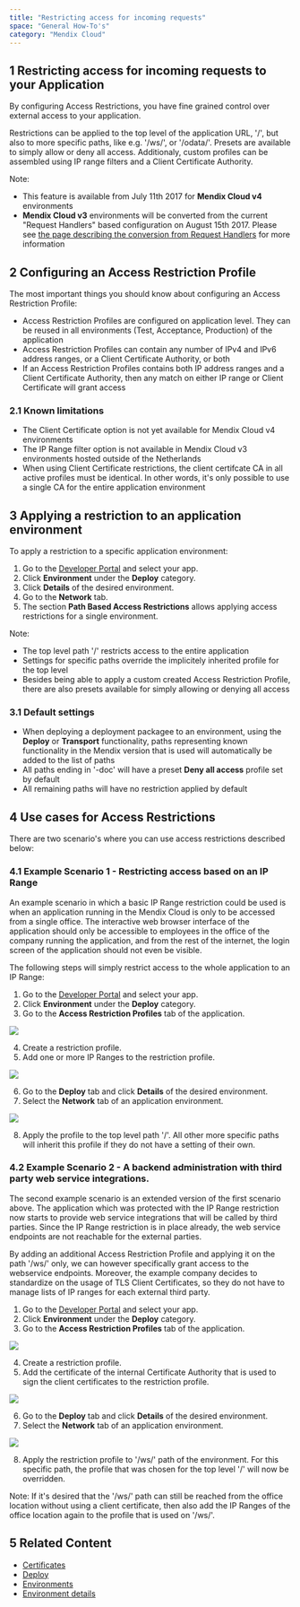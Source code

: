 ```yaml
---
title: "Restricting access for incoming requests"
space: "General How-To's"
category: "Mendix Cloud"
---
```

## 1 Restricting access for incoming requests to your Application

By configuring Access Restrictions, you have fine grained control over external access to your application.

Restrictions can be applied to the top level of the application URL, '/', but also to more specific paths, like e.g. '/ws/', or '/odata/'.
Presets are available to simply allow or deny all access.
Additionaly, custom profiles can be assembled using IP range filters and a Client Certificate Authority.

Note:

* This feature is available from July 11th 2017 for **Mendix Cloud v4** environments
* **Mendix Cloud v3** environments will be converted from the current "Request Handlers" based configuration on August 15th 2017. Please see [the page describing the conversion from Request Handlers](request-handlers-to-pbar) for more information

## 2 Configuring an Access Restriction Profile

The most important things you should know about configuring an Access Restriction Profile:

* Access Restriction Profiles are configured on application level. They can be reused in all environments (Test, Acceptance, Production) of the application
* Access Restriction Profiles can contain any number of IPv4 and IPv6 address ranges, or a Client Certificate Authority, or both
* If an Access Restriction Profiles contains both IP address ranges and a Client Certificate Authority, then any match on either IP range or Client Certificate will grant access

### 2.1 Known limitations

* The Client Certificate option is not yet available for Mendix Cloud v4 environments
* The IP Range filter option is not available in Mendix Cloud v3 environments hosted outside of the Netherlands
* When using Client Certificate restrictions, the client certifcate CA in all active profiles must be identical. In other words, it's only possible to use a single CA for the entire application environment

## 3 Applying a restriction to an application environment

To apply a restriction to a specific application environment:

1. Go to the [Developer Portal](http://home.mendix.com) and select your app.
2. Click **Environment** under the **Deploy** category.
3. Click **Details** of the desired environment.
4. Go to the **Network** tab.
5. The section **Path Based Access Restrictions** allows applying access restrictions for a single environment.

Note:

* The top level path '/' restricts access to the entire application
* Settings for specific paths override the implicitely inherited profile for the top level
* Besides being able to apply a custom created Access Restriction Profile, there are also presets available for simply allowing or denying all access

### 3.1 Default settings

* When deploying a deployment packagee to an environment, using the **Deploy** or **Transport** functionality, paths representing known functionality in the Mendix version that is used will automatically be added to the list of paths
* All paths ending in '-doc' will have a preset **Deny all access** profile set by default
* All remaining paths will have no restriction applied by default

## 4 Use cases for Access Restrictions

There are two scenario's where you can use access restrictions described below:

### 4.1 Example Scenario 1 - Restricting access based on an IP Range

An example scenario in which a basic IP Range restriction could be used is when an application running in the Mendix Cloud is only to be accessed from a single office. The interactive web browser interface of the application should only be accessible to employees in the office of the company running the application, and from the rest of the internet, the login screen of the application should not even be visible.

The following steps will simply restrict access to the whole application to an IP Range:

1. Go to the [Developer Portal](http://home.mendix.com) and select your app.
2. Click **Environment** under the **Deploy** category.
3. Go to the **Access Restriction Profiles** tab of the application.

![](attachments/app-restriction.png)

4. Create a restriction profile.
5. Add one or more IP Ranges to the restriction profile.

![](attachments/scenario1.png)

6. Go to the **Deploy** tab and click **Details** of the desired environment.
7. Select the **Network** tab of an application environment.

![](attachments/environment-restriction.png)

8. Apply the profile to the top level path '/'. All other more specific paths will inherit this profile if they do not have a setting of their own.

### 4.2 Example Scenario 2 - A backend administration with third party web service integrations.

The second example scenario is an extended version of the first scenario above. The application which was protected with the IP Range restriction now starts to provide web service integrations that will be called by third parties. Since the IP Range restriction is in place already, the web service endpoints are not reachable for the external parties.

By adding an additional Access Restriction Profile and applying it on the path '/ws/' only, we can however specifically grant access to the webservice endpoints. Moreover, the example company decides to standardize on the usage of TLS Client Certificates, so they do not have to manage lists of IP ranges for each external third party.

1. Go to the [Developer Portal](http://home.mendix.com) and select your app.
2. Click **Environment** under the **Deploy** category.
3. Go to the **Access Restriction Profiles** tab of the application.

![](attachments/app-restriction.png)

4. Create a restriction profile.
5. Add the certificate of the internal Certificate Authority that is used to sign the client certificates to the restriction profile.

![](attachments/scenario2.png)

6. Go to the **Deploy** tab and click **Details** of the desired environment.
7. Select the **Network** tab of an application environment.

![](attachments/environment-restriction.png)

8. Apply the restriction profile to '/ws/' path of the environment. For this specific path, the profile that was chosen for the top level '/' will now be overridden.

Note: If it's desired that the '/ws/' path can still be reached from the office location without using a client certificate, then also add the IP Ranges of the office location again to the profile that is used on '/ws/'.

## 5 Related Content

* [Certificates](/refguide/certificates)
* [Deploy](/developerportal/deploy)
* [Environments](/developerportal/deploy/environments)
* [Environment details](/developerportal/deploy/environments)
